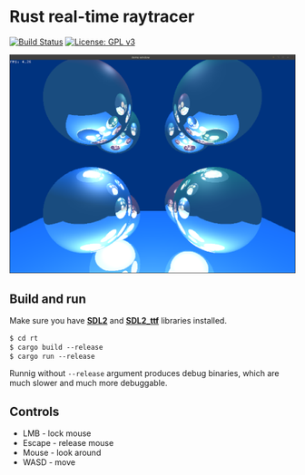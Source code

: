 Rust real-time raytracer
========================
[![Build Status](https://travis-ci.org/alex-eg/rt2.svg?branch=master)](https://travis-ci.org/alex-eg/rt2) [![License: GPL v3](https://img.shields.io/badge/License-GPL%20v3-blue.svg)](https://www.gnu.org/licenses/gpl-3.0)

![Fancy!](https://raw.githubusercontent.com/alex-eg/rt2/master/doc/images/rt.png)

Build and run
-------------

Make sure you have [**SDL2**](https://www.libsdl.org/) and [**SDL2_ttf**](https://www.libsdl.org/projects/SDL_ttf/) libraries installed.

```
$ cd rt
$ cargo build --release
$ cargo run --release
```

Runnig without `--release` argument produces debug binaries, which are much slower and much more debuggable.

Controls
--------
* LMB - lock mouse
* Escape - release mouse
* Mouse - look around
* WASD - move
